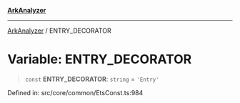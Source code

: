 [**ArkAnalyzer**](../README.md)

***

[ArkAnalyzer](../globals.md) / ENTRY\_DECORATOR

# Variable: ENTRY\_DECORATOR

> `const` **ENTRY\_DECORATOR**: `string` = `'Entry'`

Defined in: src/core/common/EtsConst.ts:984

